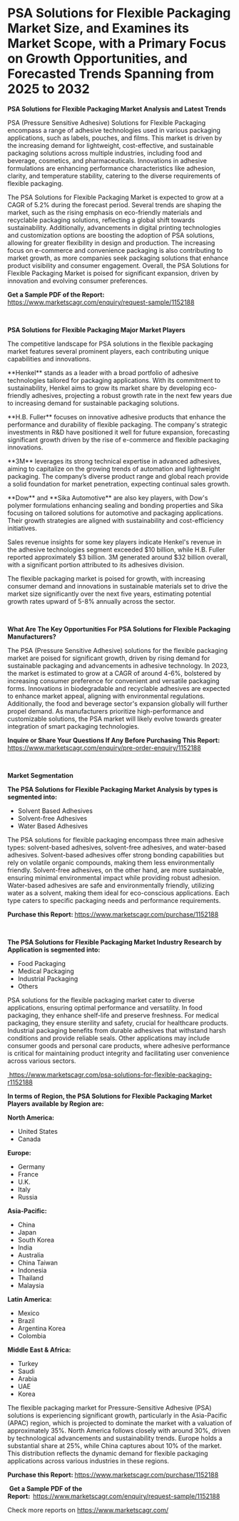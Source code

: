 <p><h1>PSA Solutions for Flexible Packaging Market Size, and Examines its Market Scope, with a Primary Focus on Growth Opportunities, and Forecasted Trends Spanning from 2025 to 2032</h1></p><p><strong>PSA Solutions for Flexible Packaging Market Analysis and Latest Trends</strong></p>
<p><p>PSA (Pressure Sensitive Adhesive) Solutions for Flexible Packaging encompass a range of adhesive technologies used in various packaging applications, such as labels, pouches, and films. This market is driven by the increasing demand for lightweight, cost-effective, and sustainable packaging solutions across multiple industries, including food and beverage, cosmetics, and pharmaceuticals. Innovations in adhesive formulations are enhancing performance characteristics like adhesion, clarity, and temperature stability, catering to the diverse requirements of flexible packaging.</p><p>The PSA Solutions for Flexible Packaging Market is expected to grow at a CAGR of 5.2% during the forecast period. Several trends are shaping the market, such as the rising emphasis on eco-friendly materials and recyclable packaging solutions, reflecting a global shift towards sustainability. Additionally, advancements in digital printing technologies and customization options are boosting the adoption of PSA solutions, allowing for greater flexibility in design and production. The increasing focus on e-commerce and convenience packaging is also contributing to market growth, as more companies seek packaging solutions that enhance product visibility and consumer engagement. Overall, the PSA Solutions for Flexible Packaging Market is poised for significant expansion, driven by innovation and evolving consumer preferences.</p></p>
<p><strong>Get a Sample PDF of the Report:&nbsp;</strong> <a href="https://www.marketscagr.com/enquiry/request-sample/1152188?utm_campaign=1869&utm_medium=2&utm_source=Github&utm_content=ia&utm_term=05022025&utm_id=psa-solutions-for-flexible-packaging">https://www.marketscagr.com/enquiry/request-sample/1152188</a></p>
<p>&nbsp;</p>
<p><strong>PSA Solutions for Flexible Packaging Major Market Players</strong></p>
<p><p>The competitive landscape for PSA solutions in the flexible packaging market features several prominent players, each contributing unique capabilities and innovations. </p><p>**Henkel** stands as a leader with a broad portfolio of adhesive technologies tailored for packaging applications. With its commitment to sustainability, Henkel aims to grow its market share by developing eco-friendly adhesives, projecting a robust growth rate in the next few years due to increasing demand for sustainable packaging solutions.</p><p>**H.B. Fuller** focuses on innovative adhesive products that enhance the performance and durability of flexible packaging. The company's strategic investments in R&D have positioned it well for future expansion, forecasting significant growth driven by the rise of e-commerce and flexible packaging innovations.</p><p>**3M** leverages its strong technical expertise in advanced adhesives, aiming to capitalize on the growing trends of automation and lightweight packaging. The company’s diverse product range and global reach provide a solid foundation for market penetration, expecting continual sales growth.</p><p>**Dow** and **Sika Automotive** are also key players, with Dow's polymer formulations enhancing sealing and bonding properties and Sika focusing on tailored solutions for automotive and packaging applications. Their growth strategies are aligned with sustainability and cost-efficiency initiatives.</p><p>Sales revenue insights for some key players indicate Henkel's revenue in the adhesive technologies segment exceeded $10 billion, while H.B. Fuller reported approximately $3 billion. 3M generated around $32 billion overall, with a significant portion attributed to its adhesives division. </p><p>The flexible packaging market is poised for growth, with increasing consumer demand and innovations in sustainable materials set to drive the market size significantly over the next five years, estimating potential growth rates upward of 5-8% annually across the sector.</p></p>
<p>&nbsp;</p>
<p><strong>What Are The Key Opportunities For PSA Solutions for Flexible Packaging Manufacturers?</strong></p>
<p><p>The PSA (Pressure Sensitive Adhesive) solutions for the flexible packaging market are poised for significant growth, driven by rising demand for sustainable packaging and advancements in adhesive technology. In 2023, the market is estimated to grow at a CAGR of around 4-6%, bolstered by increasing consumer preference for convenient and versatile packaging forms. Innovations in biodegradable and recyclable adhesives are expected to enhance market appeal, aligning with environmental regulations. Additionally, the food and beverage sector's expansion globally will further propel demand. As manufacturers prioritize high-performance and customizable solutions, the PSA market will likely evolve towards greater integration of smart packaging technologies.</p></p>
<p><strong>Inquire or Share Your Questions If Any Before Purchasing This Report:</strong> <a href="https://www.marketscagr.com/enquiry/pre-order-enquiry/1152188?utm_campaign=1869&utm_medium=2&utm_source=Github&utm_content=ia&utm_term=05022025&utm_id=psa-solutions-for-flexible-packaging">https://www.marketscagr.com/enquiry/pre-order-enquiry/1152188</a></p>
<p>&nbsp;</p>
<p><strong>Market Segmentation</strong></p>
<p><strong>The PSA Solutions for Flexible Packaging Market Analysis by types is segmented into:</strong></p>
<p><ul><li>Solvent Based Adhesives</li><li>Solvent-free Adhesives</li><li>Water Based Adhesives</li></ul></p>
<p><p>The PSA solutions for flexible packaging encompass three main adhesive types: solvent-based adhesives, solvent-free adhesives, and water-based adhesives. Solvent-based adhesives offer strong bonding capabilities but rely on volatile organic compounds, making them less environmentally friendly. Solvent-free adhesives, on the other hand, are more sustainable, ensuring minimal environmental impact while providing robust adhesion. Water-based adhesives are safe and environmentally friendly, utilizing water as a solvent, making them ideal for eco-conscious applications. Each type caters to specific packaging needs and performance requirements.</p></p>
<p><strong>Purchase this Report:&nbsp;</strong><a href="https://www.marketscagr.com/purchase/1152188?utm_campaign=1869&utm_medium=2&utm_source=Github&utm_content=ia&utm_term=05022025&utm_id=psa-solutions-for-flexible-packaging">https://www.marketscagr.com/purchase/1152188</a></p>
<p>&nbsp;</p>
<p><strong>The PSA Solutions for Flexible Packaging Market Industry Research by Application is segmented into:</strong></p>
<p><ul><li>Food Packaging</li><li>Medical Packaging</li><li>Industrial Packaging</li><li>Others</li></ul></p>
<p><p>PSA solutions for the flexible packaging market cater to diverse applications, ensuring optimal performance and versatility. In food packaging, they enhance shelf-life and preserve freshness. For medical packaging, they ensure sterility and safety, crucial for healthcare products. Industrial packaging benefits from durable adhesives that withstand harsh conditions and provide reliable seals. Other applications may include consumer goods and personal care products, where adhesive performance is critical for maintaining product integrity and facilitating user convenience across various sectors.</p></p>
<p><a href="https://www.marketscagr.com/psa-solutions-for-flexible-packaging-r1152188?utm_campaign=1869&utm_medium=2&utm_source=Github&utm_content=ia&utm_term=05022025&utm_id=psa-solutions-for-flexible-packaging">&nbsp;https://www.marketscagr.com/psa-solutions-for-flexible-packaging-r1152188</a></p>
<p><strong>In terms of Region, the PSA Solutions for Flexible Packaging Market Players available by Region are:</strong></p>
<p>
    <p> <strong> North America: </strong>
        <ul>
            <li>United States</li>
            <li>Canada</li>
        </ul>
        </p> 
    <p> <strong> Europe: </strong>
        <ul>
            <li>Germany</li>
            <li>France</li>
            <li>U.K.</li>
            <li>Italy</li>
            <li>Russia</li>
        </ul>
        </p> 
    <p> <strong> Asia-Pacific: </strong>
        <ul>
            <li>China</li>
            <li>Japan</li>
            <li>South Korea</li>
            <li>India</li>
            <li>Australia</li>
            <li>China Taiwan</li>
            <li>Indonesia</li>
            <li>Thailand</li>
            <li>Malaysia</li>
        </ul>
        </p> 
    <p> <strong> Latin America: </strong>
        <ul>
            <li>Mexico</li>
            <li>Brazil</li>
            <li>Argentina Korea</li>
            <li>Colombia</li>
        </ul>
        </p> 
    <p> <strong> Middle East & Africa: </strong>
        <ul>
            <li>Turkey</li>
            <li>Saudi</li>
            <li>Arabia</li>
            <li>UAE</li>
            <li>Korea</li>
        </ul>
    </p>
    </p>
<p><p>The flexible packaging market for Pressure-Sensitive Adhesive (PSA) solutions is experiencing significant growth, particularly in the Asia-Pacific (APAC) region, which is projected to dominate the market with a valuation of approximately 35%. North America follows closely with around 30%, driven by technological advancements and sustainability trends. Europe holds a substantial share at 25%, while China captures about 10% of the market. This distribution reflects the dynamic demand for flexible packaging applications across various industries in these regions.</p></p>
<p><strong>Purchase this Report: </strong><a href="https://www.marketscagr.com/purchase/1152188?utm_campaign=1869&utm_medium=2&utm_source=Github&utm_content=ia&utm_term=05022025&utm_id=psa-solutions-for-flexible-packaging">https://www.marketscagr.com/purchase/1152188</a></p>
<p>&nbsp;<strong>Get a Sample PDF of the Report:&nbsp;&nbsp;</strong><a href="https://www.marketscagr.com/enquiry/request-sample/1152188?utm_campaign=1869&utm_medium=2&utm_source=Github&utm_content=ia&utm_term=05022025&utm_id=psa-solutions-for-flexible-packaging">https://www.marketscagr.com/enquiry/request-sample/1152188</a></p>
<p><strong></strong></p>
<p>Check more reports on <a href="https://www.marketscagr.com/?utm_campaign=1869&utm_medium=2&utm_source=Github&utm_content=ia&utm_term=05022025&utm_id=psa-solutions-for-flexible-packaging">https://www.marketscagr.com/</a></p>